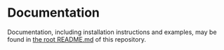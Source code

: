 # Documentation

Documentation, including installation instructions and examples, may be found in [the root README.md](../README.md) of this repository.